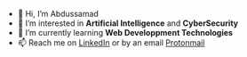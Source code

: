 - 👋 Hi, I’m Abdussamad
- 👀 I’m interested in **Artificial Intelligence** and **CyberSecurity**
- 🌱 I’m currently learning **Web Developpment Technologies**
- 📫 Reach me on [LinkedIn](https://www.linkedin.com/in/arhvnnn) or by an email [Protonmail](mailto:a.arhun@proton.me)

<!---
arhvnn/arhvnn is a ✨ special ✨ repository because its `README.md` (this file) appears on your GitHub profile.
You can click the Preview link to take a look at your changes.
--->
